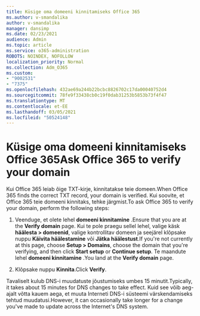 ```yaml
---
title: Küsige oma domeeni kinnitamiseks Office 365
ms.author: v-smandalika
author: v-smandalika
manager: dansimp
ms.date: 02/23/2021
audience: Admin
ms.topic: article
ms.service: o365-administration
ROBOTS: NOINDEX, NOFOLLOW
localization_priority: Normal
ms.collection: Adm_O365
ms.custom:
- "9002531"
- "7375"
ms.openlocfilehash: 432ae69a244b22bcbc8826702c17da00040752d4
ms.sourcegitcommit: 78fe9f33438cb0c19f0dab31253b5853b73f4f47
ms.translationtype: MT
ms.contentlocale: et-EE
ms.lasthandoff: 03/05/2021
ms.locfileid: "50524148"
---
```

# <a name="ask-office-365-to-verify-your-domain"></a><span data-ttu-id="e1145-102">Küsige oma domeeni kinnitamiseks Office 365</span><span class="sxs-lookup"><span data-stu-id="e1145-102">Ask Office 365 to verify your domain</span></span>

<span data-ttu-id="e1145-103">Kui Office 365 leiab õige TXT-kirje, kinnitatakse teie domeen.</span><span class="sxs-lookup"><span data-stu-id="e1145-103">When Office 365 finds the correct TXT record, your domain is verified.</span></span> <span data-ttu-id="e1145-104">Kui soovite, et Office 365 teie domeeni kinnitaks, tehke järgmist.</span><span class="sxs-lookup"><span data-stu-id="e1145-104">To ask Office 365 to verify your domain, perform the following steps:</span></span>

1. <span data-ttu-id="e1145-105">Veenduge, et olete lehel **domeeni kinnitamine** .</span><span class="sxs-lookup"><span data-stu-id="e1145-105">Ensure that you are at the **Verify domain** page.</span></span> <span data-ttu-id="e1145-106">Kui te pole praegu sellel lehel, valige käsk **häälesta > domeenid**, valige kontrollitav domeen ja seejärel klõpsake nuppu **Käivita häälestamine** või **Jätka häälestust**.</span><span class="sxs-lookup"><span data-stu-id="e1145-106">If you're not currently at this page, choose **Setup > Domains**, choose the domain that you're verifying, and then click **Start setup** or **Continue setup**.</span></span> <span data-ttu-id="e1145-107">Te maandute lehel **domeeni kinnitamine** .</span><span class="sxs-lookup"><span data-stu-id="e1145-107">You land at the **Verify domain** page.</span></span>

2. <span data-ttu-id="e1145-108">Klõpsake nuppu **Kinnita**.</span><span class="sxs-lookup"><span data-stu-id="e1145-108">Click **Verify**.</span></span>

<span data-ttu-id="e1145-109">Tavaliselt kulub DNS-i muudatuste jõustumiseks umbes 15 minutit.</span><span class="sxs-lookup"><span data-stu-id="e1145-109">Typically, it takes about 15 minutes for DNS changes to take effect.</span></span> <span data-ttu-id="e1145-110">Kuid see võib aeg-ajalt võtta kauem aega, et muuta Interneti DNS-i süsteemi värskendamiseks tehtud muudatusi.</span><span class="sxs-lookup"><span data-stu-id="e1145-110">However, it can occasionally take longer for a change you've made to update across the Internet's DNS system.</span></span>

